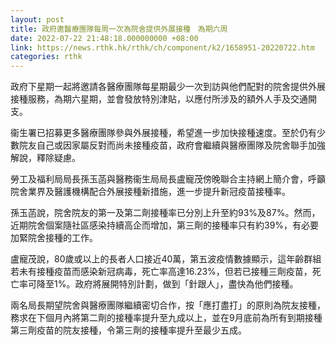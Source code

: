 ```yaml
---
layout: post
title: 政府邀醫療團隊每周一次為院舍提供外展接種　為期六周
date: 2022-07-22 21:48:18.000000000 +08:00
link: https://news.rthk.hk/rthk/ch/component/k2/1658951-20220722.htm
categories: rthk
---
```


政府下星期一起將邀請各醫療團隊每星期最少一次到訪與他們配對的院舍提供外展接種服務，為期六星期，並會發放特別津貼，以應付所涉及的額外人手及交通開支。

衞生署已招募更多醫療團隊參與外展接種，希望進一步加快接種速度。至於仍有少數院友自己或因家屬反對而尚未接種疫苗，政府會繼續與醫療團隊及院舍聯手加強解說，釋除疑慮。

勞工及福利局局長孫玉菡與醫務衞生局局長盧寵茂傍晚聯合主持網上簡介會，呼籲院舍業界及醫護機構配合外展接種新措施，進一步提升新冠疫苗接種率。

孫玉菡說，院舍院友的第一及第二劑接種率已分別上升至約93%及87%。然而，近期院舍個案隨社區感染持續高企而增加，第三劑的接種率只有約39%，有必要加緊院舍接種的工作。

盧寵茂說，80歲或以上的長者人口接近40萬，第五波疫情數據顯示，這年齡群組若未有接種疫苗而感染新冠病毒，死亡率高達16.23%，但若已接種三劑疫苗，死亡率可降至1%。政府將展開特別計劃，做到「針跟人」，盡快為他們接種。

兩名局長期望院舍與醫療團隊繼續密切合作，按「應打盡打」的原則為院友接種，務求在下個月內將第二劑的接種率提升至九成以上，並在9月底前為所有到期接種第三劑疫苗的院友接種，令第三劑的接種率提升至最少五成。
